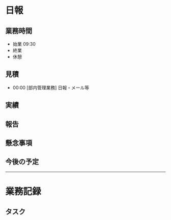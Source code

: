 # 日報

## 業務時間
- 始業 09:30
- 終業 
- 休憩 

## 見積
- 00:00 [部内管理業務] 日報・メール等

## 実績

## 報告

## 懸念事項

## 今後の予定

----

# 業務記録

## タスク
